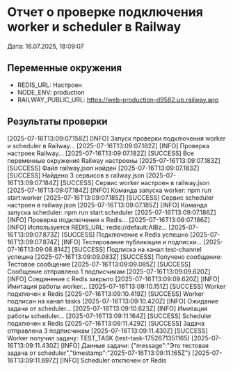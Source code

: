 # Отчет о проверке подключения worker и scheduler в Railway
Дата: 16.07.2025, 18:09:07

## Переменные окружения
- REDIS_URL: Настроен
- NODE_ENV: production
- RAILWAY_PUBLIC_URL: https://web-production-d9582.up.railway.app

## Результаты проверки
[2025-07-16T13:09:07.158Z] [INFO] Запуск проверки подключения worker и scheduler в Railway...
[2025-07-16T13:09:07.182Z] [INFO] Проверка настроек Railway...
[2025-07-16T13:09:07.182Z] [SUCCESS] Все переменные окружения Railway настроены
[2025-07-16T13:09:07.183Z] [SUCCESS] Файл railway.json найден
[2025-07-16T13:09:07.183Z] [SUCCESS] Найдено 3 сервисов в railway.json
[2025-07-16T13:09:07.184Z] [SUCCESS] Сервис worker настроен в railway.json
[2025-07-16T13:09:07.184Z] [INFO] Команда запуска worker: npm run start:worker
[2025-07-16T13:09:07.185Z] [SUCCESS] Сервис scheduler настроен в railway.json
[2025-07-16T13:09:07.185Z] [INFO] Команда запуска scheduler: npm run start:scheduler
[2025-07-16T13:09:07.186Z] [INFO] Проверка подключения к Redis...
[2025-07-16T13:09:07.186Z] [INFO] Используется REDIS_URL: redis://default:AlBz...
[2025-07-16T13:09:07.873Z] [SUCCESS] Подключение к Redis успешно
[2025-07-16T13:09:07.874Z] [INFO] Тестирование публикации и подписки...
[2025-07-16T13:09:08.814Z] [SUCCESS] Подписка на канал test-channel успешна
[2025-07-16T13:09:09.083Z] [SUCCESS] Получено сообщение: Тестовое сообщение
[2025-07-16T13:09:09.085Z] [SUCCESS] Сообщение отправлено 1 подписчикам
[2025-07-16T13:09:09.620Z] [INFO] Соединение с Redis закрыто
[2025-07-16T13:09:09.620Z] [INFO] Имитация работы worker...
[2025-07-16T13:09:10.151Z] [SUCCESS] Worker подключен к Redis
[2025-07-16T13:09:10.419Z] [SUCCESS] Worker подписан на канал tasks
[2025-07-16T13:09:10.420Z] [INFO] Ожидание задачи от scheduler...
[2025-07-16T13:09:10.623Z] [INFO] Имитация работы scheduler...
[2025-07-16T13:09:11.164Z] [SUCCESS] Scheduler подключен к Redis
[2025-07-16T13:09:11.429Z] [SUCCESS] Задача отправлена 3 подписчикам
[2025-07-16T13:09:11.430Z] [SUCCESS] Worker получил задачу: TEST_TASK (test-task-1752671351165)
[2025-07-16T13:09:11.430Z] [INFO] Данные задачи: {"message":"Это тестовая задача от scheduler","timestamp":"2025-07-16T13:09:11.165Z"}
[2025-07-16T13:09:11.697Z] [INFO] Scheduler отключен от Redis
